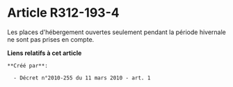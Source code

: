 # Article R312-193-4

Les places d'hébergement ouvertes seulement pendant la période hivernale ne sont pas prises en compte.

**Liens relatifs à cet article**

	**Créé par**:

	  - Décret n°2010-255 du 11 mars 2010 - art. 1
